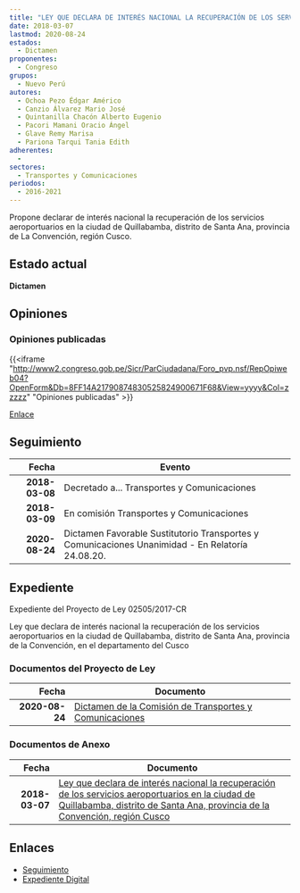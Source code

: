 ```yaml
---
title: "LEY QUE DECLARA DE INTERÉS NACIONAL LA RECUPERACIÓN DE LOS SERVICIOS AEROPORTUARIOS EN LA CIUDAD DE QUILLABAMBA, DISTRITO DE SANTA ANA, PROVINCIA DE LA CONVENCIÓN, REGIÓN CUSCO"
date: 2018-03-07
lastmod: 2020-08-24
estados: 
  - Dictamen
proponentes: 
  - Congreso
grupos: 
  - Nuevo Perú
autores: 
  - Ochoa Pezo Édgar Américo
  - Canzio Álvarez Mario José
  - Quintanilla Chacón Alberto Eugenio
  - Pacori Mamani Oracio Ángel
  - Glave Remy Marisa
  - Pariona Tarqui Tania Edith
adherentes: 
  - 
sectores: 
  - Transportes y Comunicaciones
periodos: 
  - 2016-2021
---
```


Propone declarar de interés nacional la recuperación de los servicios aeroportuarios en la ciudad de Quillabamba, distrito de Santa Ana, provincia de La Convención, región Cusco.


## Estado actual

**Dictamen**

## Opiniones

### Opiniones publicadas

{{<iframe "http://www2.congreso.gob.pe/Sicr/ParCiudadana/Foro_pvp.nsf/RepOpiweb04?OpenForm&Db=8FF14A21790874830525824900671F68&View=yyyy&Col=zzzzz" "Opiniones publicadas" >}}

[Enlace](http://www2.congreso.gob.pe/Sicr/ParCiudadana/Foro_pvp.nsf/RepOpiweb04?OpenForm&Db=8FF14A21790874830525824900671F68&View=yyyy&Col=zzzzz)

## Seguimiento

| Fecha | Evento |
|------:|--------|
| **2018-03-08** | Decretado a... Transportes y Comunicaciones|
| **2018-03-09** | En comisión Transportes y Comunicaciones|
| **2020-08-24** | Dictamen Favorable Sustitutorio Transportes y Comunicaciones Unanimidad - En Relatoría 24.08.20.|


## Expediente

Expediente del Proyecto de Ley 02505/2017-CR

Ley que declara de interés nacional la recuperación de los servicios aeroportuarios en la ciudad de Quillabamba, distrito de Santa Ana, provincia de la Convención, en el departamento del Cusco


### Documentos del Proyecto de Ley

| Fecha | Documento |
|------:|--------|
| **2020-08-24** | [Dictamen de la Comisión de Transportes y Comunicaciones](http://www.leyes.congreso.gob.pe/Documentos/2016_2021/Dictamenes/Proyectos_de_Ley/02505DC23MAY20200824.pdf) |

### Documentos de Anexo

| Fecha | Documento |
|------:|--------|
| **2018-03-07** | [Ley que declara de interés nacional la recuperación de los servicios aeroportuarios en la ciudad de Quillabamba, distrito de Santa Ana, provincia de la Convención, región Cusco](http://www.leyes.congreso.gob.pe/Documentos/2016_2021/Proyectos_de_Ley_y_de_Resoluciones_Legislativas/PL0250520180307.pdf) |

## Enlaces 

- [Seguimiento](http://www2.congreso.gob.pe/Sicr/TraDocEstProc/CLProLey2016.nsf/f7fff46988ca05b1052578e100829cc7/35d0ea9e282faf6205258249006ab80f?OpenDocument)
- [Expediente Digital](http://www2.congreso.gob.pe/Sicr/TraDocEstProc/CLProLey2016.nsf/f7fff46988ca05b1052578e100829cc7/35d0ea9e282faf6205258249006ab80f?OpenDocument&Click=05257FB7005EB655.eb71d0cf91d8294e05256cdf006b5706/$Body/0.1C6C)
